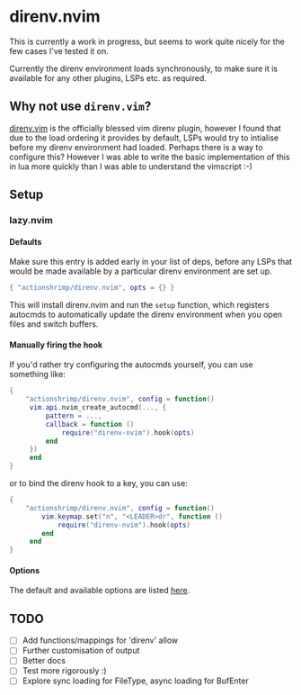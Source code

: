 # direnv.nvim

This is currently a work in progress, but seems to work quite nicely for the few cases I've tested it on.

Currently the direnv environment loads synchronously, to make sure it is available for any other plugins, LSPs etc. as required.

## Why not use `direnv.vim`?

[direnv.vim](https://github.com/direnv/direnv.vim) is the officially blessed vim direnv plugin, however I found that due to the load ordering it provides by default, LSPs would try to intialise before my direnv environment had loaded. Perhaps there is a way to configure this? However I was able to write the basic implementation of this in lua more quickly than I was able to understand the vimscript :-)

## Setup

### lazy.nvim

#### Defaults

Make sure this entry is added early in your list of deps, before any LSPs that would be made available by a particular direnv environment are set up.

```lua
{ "actionshrimp/direnv.nvim", opts = {} }
```

This will install direnv.nvim and run the `setup` function, which registers autocmds to automatically update the direnv environment when you open files and switch buffers.


#### Manually firing the hook

If you'd rather try configuring the autocmds yourself, you can use something like:

```lua
{
    "actionshrimp/direnv.nvim", config = function() 
     vim.api.nvim_create_autocmd(..., {
         pattern = ...,
         callback = function ()
             require("direnv-nvim").hook(opts)
         end
     })
     end
}
```

or to bind the direnv hook to a key, you can use:
```lua
{
    "actionshrimp/direnv.nvim", config = function() 
        vim.keymap.set("n", "<LEADER>dr", function ()
            require("direnv-nvim").hook(opts)
        end
     end
}
```

#### Options

The default and available options are listed [here](./lua/direnv-nvim/opts.lua).

## TODO

- [ ] Add functions/mappings for 'direnv' allow
- [ ] Further customisation of output
- [ ] Better docs
- [ ] Test more rigorously :)
- [ ] Explore sync loading for FileType, async loading for BufEnter
